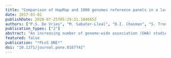 ```yaml
---
title: "Comparison of HapMap and 1000 genomes reference panels in a large-scale genome-wide association study"
date: 2017-01-01
publishDate: 2020-07-25T05:29:21.184665Z
authors: ["P.S. De Vries", "M. Sabater-Lleal", "D.I. Chasman", "S. Trompet", "T.S. Ahluwalia", "A. Teumer", "M.E. Kleber", "M.H. Chen", "J.J. Wang", "J.R. Attia", "R.E. Marioni", "M. Steri", "L.C. Weng", "R. Pool", "V. Grossmann", "J.A. Brody", "C. Venturini", "T. Tanaka", "L.M. Rose", "C. Oldmeadow", "J. Mazur", "S. Basu", "M. Frånberg", "Q. Yang", "S. Ligthart", "J.J. Hottenga", "A. Rumley", "A. Mulas", "A.J.M. De Craen", "A. Grotevendt", "K.D. Taylor", "G.E. Delgado", "A. Kifley", "L.M. Lopez", "T.L. Berentzen", "M. Mangino", "S. Bandinelli", "A.C. Morrison", "A. Hamsten", "G. Tofler", "M.P.M. De Maat", "H.H.M. Draisma", "G.D. Lowe", "M. Zoledziewska", "N. Sattar", "K.J. Lackner", "U. Völker", "B. McKnight", "J. Huang", "E.G. Holliday", "M.A. McEvoy", "J.M. Starr", "P.G. Hysi", "D.G. Hernandez", "W. Guan", "F. Rivadeneira", "W.L. McArdle", "P.E. Slagboom", "T. Zeller", "B.M. Psaty", "A.G. Uitterlinden", "E.J.C. De Geus", "D.J. Stott", "H. Binder", "A. Hofman", "O.H. Franco", "J.I. Rotter", "L. Ferrucci", "T.D. Spector", "I.J. Deary", "W. März", "A. Greinacher", "P.S. Wild", "F. Cucca", "D.I. Boomsma", "H. Watkins", "W. Tang", "P.M. Ridker", "J.W. Jukema", "R.J. Scott", "P. Mitchell", "T. Hansen", "C.J. O'Donnell", "N.L. Smith", "D.P. Strachan", "A. Dehghan"]
publication_types: ["2"]
abstract: "An increasing number of genome-wide association (GWA) studies are now using the higher resolution 1000 Genomes Project reference panel (1000G) for imputation, with the expectation that 1000G imputation will lead to the discovery of additional associated loci when compared to HapMap imputation. In order to assess the improvement of 1000G over HapMap imputation in identifying associated loci, we compared the results of GWA studies of circulating fibrinogen based on the two reference panels. Using both HapMap and 1000G imputation we performed a meta-analysis of 22 studies comprising the same 91,953 individuals. We identified six additional signals using 1000G imputation, while 29 loci were associated using both HapMap and 1000G imputation. One locus identified using HapMap imputation was not significant using 1000G imputation. The genome-wide significance threshold of 5×10-8 is based on the number of independent statistical tests using HapMap imputation, and 1000G imputation may lead to further independent tests that should be corrected for. When using a stricter Bonferroni correction for the 1000G GWA study (P-value textless 2.5×10-8), the number of loci significant only using HapMap imputation increased to 4 while the number of loci significant only using 1000G decreased to 5. In conclusion, 1000G imputation enabled the identification of 20% more loci than HapMap imputation, although the advantage of 1000G imputation became less clear when a stricter Bonferroni correction was used. More generally, our results provide insights that are applicable to the implementation of other dense reference panels that are under development."
featured: false
publication: "*PLoS ONE*"
doi: "10.1371/journal.pone.0167742"
---
```


